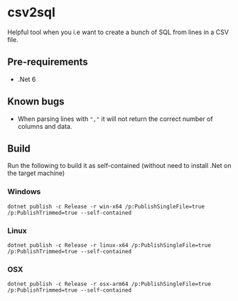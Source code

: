 # csv2sql

Helpful tool when you i.e want to create a bunch of SQL from lines in a CSV file.

## Pre-requirements

- .Net 6

## Known bugs

- When parsing lines with `","` it will not return the correct number of columns and data.

## Build

Run the following to build it as self-contained (without need to install .Net on the target machine)

### Windows

```
dotnet publish -c Release -r win-x64 /p:PublishSingleFile=true /p:PublishTrimmed=true --self-contained
```

### Linux

```
dotnet publish -c Release -r linux-x64 /p:PublishSingleFile=true /p:PublishTrimmed=true --self-contained
```

### OSX

```
dotnet publish -c Release -r osx-arm64 /p:PublishSingleFile=true /p:PublishTrimmed=true --self-contained
```
